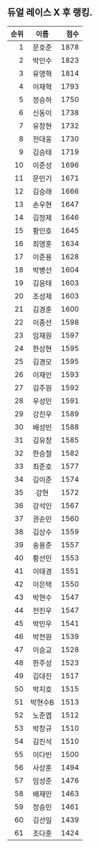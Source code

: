 ## 듀얼 레이스 X 후 랭킹.

| 순위 | 이름 | 점수 |
|---:|:---:|---:|
| 1 | 문호준 | 1878 |
| 2 | 박인수 | 1823 |
| 3 | 유영혁 | 1814 |
| 4 | 이재혁 | 1793 |
| 5 | 정승하 | 1750 |
| 6 | 신동이 | 1738 |
| 7 | 유창현 | 1732 |
| 8 | 전대웅 | 1730 |
| 9 | 김승태 | 1719 |
| 10 | 이준성 | 1696 |
| 11 | 문민기 | 1671 |
| 12 | 김승래 | 1666 |
| 13 | 손우현 | 1647 |
| 14 | 김정제 | 1646 |
| 15 | 황인호 | 1645 |
| 16 | 최영훈 | 1634 |
| 17 | 이준용 | 1628 |
| 18 | 박병선 | 1604 |
| 19 | 김응태 | 1603 |
| 20 | 조성제 | 1603 |
| 21 | 김경훈 | 1600 |
| 22 | 이중선 | 1598 |
| 23 | 임재원 | 1597 |
| 24 | 한상현 | 1595 |
| 25 | 김경모 | 1595 |
| 26 | 이재인 | 1593 |
| 27 | 김주원 | 1592 |
| 28 | 우성민 | 1591 |
| 29 | 강진우 | 1589 |
| 30 | 배성빈 | 1588 |
| 31 | 김유창 | 1585 |
| 32 | 한승철 | 1582 |
| 33 | 최준호 | 1577 |
| 34 | 김이준 | 1574 |
| 35 | 강현 | 1572 |
| 36 | 강석인 | 1567 |
| 37 | 권순민 | 1560 |
| 38 | 김상수 | 1559 |
| 39 | 송용준 | 1557 |
| 40 | 황선민 | 1553 |
| 41 | 이태경 | 1551 |
| 42 | 이은택 | 1550 |
| 43 | 박현수 | 1547 |
| 44 | 전진우 | 1547 |
| 45 | 박민우 | 1541 |
| 46 | 박천원 | 1539 |
| 47 | 이승교 | 1528 |
| 48 | 한주성 | 1523 |
| 49 | 김대진 | 1517 |
| 50 | 박지호 | 1515 |
| 51 | 박현수B | 1513 |
| 52 | 노준엽 | 1512 |
| 53 | 박창규 | 1510 |
| 54 | 김진석 | 1510 |
| 55 | 이다빈 | 1500 |
| 56 | 사상훈 | 1494 |
| 57 | 임성준 | 1476 |
| 58 | 배재민 | 1463 |
| 59 | 정승민 | 1461 |
| 60 | 김선일 | 1439 |
| 61 | 조다훈 | 1424 |
